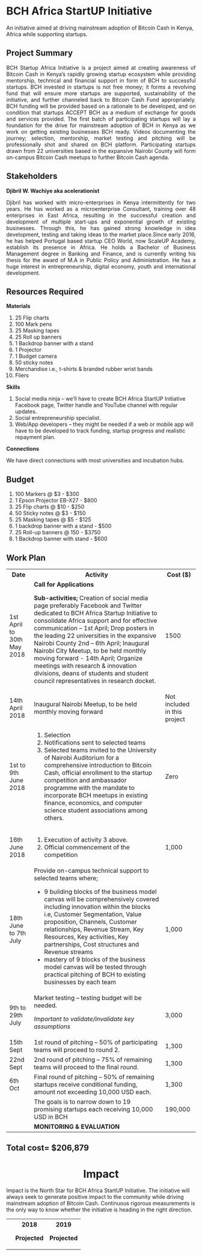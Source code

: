 # BCH Africa StartUP Initiative
An initiative aimed at driving mainstream adoption of Bitcoin Cash in Kenya, Africa while supporting startups.

<h2>Project Summary</h2>

<p align="justify">BCH Startup Africa Initiative is a project aimed at creating awareness of Bitcoin Cash in Kenya’s rapidly growing startup ecosystem while providing mentorship, technical and financial support in form of BCH to successful startups.
BCH invested in startups is not free money; it forms a revolving fund that will ensure more startups are supported, sustainability of the initiative, and further channeled back to Bitcoin Cash Fund appropriately. BCH funding will be provided based on a rationale to be developed, and on condition that startups ACCEPT BCH as a medium of exchange for goods and services provided. The first batch of participating startups will lay a foundation for the drive for mainstream adoption of BCH in Kenya as we work on getting existing businesses BCH ready. Videos documenting the journey; selection, mentorship, market testing and pitching will be professionally shot and shared on BCH platform. Participating startups drawn from 22 universities based in the expansive Nairobi County will form on-campus Bitcoin Cash meetups to further Bitcoin Cash agenda.</p>
  
<h2>Stakeholders</h2>

<b>Djibril W. Wachiye aka acelerationist</b>

<p align="justify">Djibril has worked with micro-enterprises in Kenya intermittently for two years. He has worked as a microenterprise Consultant, training over 48 enterprises in East Africa, resulting in the successful creation and development of multiple start-ups and exponential growth of existing businesses. Through this, he has gained strong knowledge in idea development, testing and taking ideas to the market place.Since early 2016, he has helped Portugal based startup CEO World, now ScaleUP Academy, establish its presence in Africa. He holds a Bachelor of Business Management degree in Banking and Finance, and is currently writing his thesis for the award of M.A in Public Policy and Administration. He has a huge interest in entrepreneurship, digital economy, youth and international development.</p>


<h2>Resources Required</h2>

<b>Materials</b>
1.	25 Flip charts 
2.	100 Mark pens 
3.	25 Masking tapes
4.	25 Roll up banners 
5.	1 Backdrop banner with a stand
6.	1 Projector
7.	1 Budget camera
8.	50 sticky notes
9.	Merchandise i.e., t-shirts & branded rubber wrist bands
10.	Fliers

<b>Skills</b>
1.	Social media ninja – we’ll have to create BCH Africa StartUP Initiative Facebook page, Twitter handle and YouTube channel with regular updates.
2.	Social entrepreneurship specialist.
3.	Web/App developers – they might be needed if a web or mobile app will have to be developed to track funding, startup progress and realistic repayment plan.

<b>Connections</b>

We have direct connections with most universities and incubation hubs.

<h2>Budget</h2>

1.	100 Markers @ $3 - $300
2.	1 Epson Projector EB-X27 - $800
3.	25 Flip charts @ $10 - $250
4.	50 Sticky notes @ $3 - $150
5.	25 Masking tapes @ $5 - $125
6.	1 backdrop banner with a stand - $500
7.	25 Roll-up banners @ 150 - $3750
8.	1 Backdrop banner with stand - $600


</head>
<body>

<h2>Work Plan</h2>

<table>
  <tr>
    <th>Date</th>
    <th>Activity</th>
    <th>Cost ($)</th>
  </tr>
   <tr>
    <td>1st April to 30th May 2018</td>
    <td>
      <b>Call for Applications</b>

<b>Sub-activities;</b>
Creation of social media page preferably Facebook and Twitter dedicated to BCH Africa Startup Initiative to consolidate Africa support and for effective communication – 1st April; Drop posters in the leading 22 universities in the expansive Nairobi County 2nd – 6th April; Inaugural Nairobi City Meetup, to be held monthly moving forward -  14th April; Organize meetings with research & innovation divisions, deans of students and student council representatives in research docket.
</td>
    <td>1500</td>
  </tr>
  <tr>
  <td>14th April 2018</td>
  <td>Inaugural Nairobi Meetup, to be held monthly moving forward</td>
  <td>Not included in this project</td>
  </tr>
  <tr>
  <td>1st to 9th June 2018</td>
  <td>
        <ol>
          <li>Selection</li>
      <li>Notifications sent to selected teams</li>
<li>Selected teams invited to the University of Nairobi Auditorium for a comprehensive introduction to Bitcoin Cash, official enrollment to the startup competition and ambassador programme with the mandate to incorporate BCH meetups in existing finance, economics, and computer science student associations among others.</li>
    </ol>
      </td>
  <td>Zero</td>
  </tr>
  
  <tr>
  <td>16th June 2018</td>
  <td>
    <ol>
      <li>Execution of activity 3 above.</li>
      <li>Official commencement of the competition</li>
    </ol>
  </td>
  <td>1,000</td>
</tr>

<tr>
  <td>18th June to 7th July</td>
 <td> Provide on-campus technical support to selected teams where;
   <ul>
   <li>9 building blocks of the business model canvas will be comprehensively covered including innovation within the blocks i.e, Customer Segmentation, Value proposition, Channels, Customer relationships, Revenue Stream, Key Resources, Key activities, Key partnerships, Cost structures and Revenue streams </li> 
   <li>mastery of 9 blocks of the business model canvas will be tested through practical pitching of BCH to existing businesses by each team </li>
   </ul>
  </td>
  <td>1,000</td>
</tr>

<tr>
  <td>9th to 29th July</td>
  <td>Market testing – testing budget will be needed.<p><i>Important to validate/invalidate key assumptions</i></p></td>
  <td>3,000</td>
</tr>

<tr>
  <td>15th Sept</td>
  <td>1st round of pitching – 50% of participating teams will proceed to round 2.</td>
  <td>1,300</td>
</tr>

<tr>
  <td>22nd Sept</td>
  <td>2nd round of pitching – 75% of remaining teams will proceed to the final round.</td>
  <td>1,300</td>
</tr>

<tr>
  <td>6th Oct</td>
  <td>Final round of pitching – 50% of remaining startups receive conditional funding, amount not exceeding 10,000 USD each.</td>
  <td>1,300</td>
</tr>

<tr>
  <td></td>
  <td> The goals is to narrow down to 19 promising startups each receiving 10,000 USD in BCH</td>
  <td>190,000</td>
</tr>

<tr>
  <td></td>
  <td><b>MONITORING & EVALUATION</b></td>
  <td></td>
  </tr>
  </table>
  
  <h2>Total cost= $206,879</h2>
  
  
<h1 align="center">Impact</h2>
<p>Impact is the North Star for BCH Africa StartUP Initiative. The initiative will always seek to generate positive impact to the community while driving mainstream adoption of Bitcoin Cash. Continuous rigorous measurements is the only way to know whether the initiative is heading in the right direction.</p>

<table>
  <tr>
    <th></th>
    <th>2018 <p>Projected</p></th>
    <th>2019 <p>Projected</p></th>
  </tr>
  </table>
  



